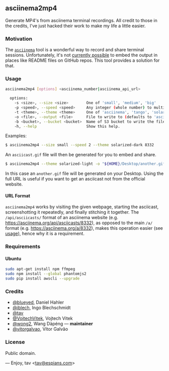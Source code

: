 ## asciinema2mp4

Generate MP4's from asciinema terminal recordings. All credit to those in the credits, I've just hacked their work to make my life a little easier.

### Motivation

The [`asciinema`] tool is a wonderful way to record and share terminal sessions.
Unfortunately, it's not [currently possible] to embed the output in places like
README files on GitHub repos. This tool provides a solution for that.

### Usage

```bash
asciinema2mp4 [options] <asciinema_number|asciinema_api_url>

  options:
    -s <size>, --size <size>      	One of 'small', 'medium', 'big'
    -p <speed>, --speed <speed>   	Any integer (whole number) to multiply regular speed by
    -t <theme>, --theme <theme>   	One of 'asciinema', 'tango', 'solarized-dark', 'solarized-light', 'monokai'
    -o <file>, --output <file>    	File to write to (defaults to 'asciicast.gif' in current directory)
    -b <bucket>, --bucket <bucket>	Name of S3 bucket to write the file to
    -h, --help                   	Show this help.
```

Examples:

```bash
$ asciinema2mp4 --size small --speed 2 --theme solarized-dark 8332
```

An `asciicast.gif` file will then be generated for you to embed and share.

```bash
$ asciinema2mp4 --theme solarized-light -o "${HOME}/Desktop/another.gif" https://asciinema.org/api/asciicasts/8332
```

In this case an `another.gif` file will be generated on your Desktop. Using the full URL is useful if you want to get an asciicast not from the official website.

#### URL Format

`asciinema2mp4` works by visiting the given webpage, starting the asciicast, screenshotting it repeatedly, and finally stitching it together. The `/api/asciicasts/` format of an asciinema website (e.g. https://asciinema.org/api/asciicasts/8332), as opposed to the main `/a/` format (e.g. https://asciinema.org/a/8332), makes this operation easier (see [usage](#usage)), hence why it is a requirement.

### Requirements

#### Ubuntu

```bash
sudo apt-get install npm ffmpeg 
sudo npm install --global phantomjs2
sudo pip install awscli --upgrade
```

### Credits

* [@blueyed], Daniel Hahler
* [@iblech], Ingo Blechschmidt
* [@tav]
* [@VojtechVitek], Vojtech Vitek
* [@wong2], Wang Dàpéng — **maintainer**
* [@vitorgalvao], Vítor Galvão

### License

Public domain.

—
Enjoy, tav <<tav@espians.com>>


[`asciinema`]: https://asciinema.org/
[asciinema terminal recordings]: https://asciinema.org/
[currently possible]: https://github.com/asciinema/asciinema.org/issues/152

[@blueyed]: https://github.com/blueyed
[@iblech]: https://github.com/iblech
[@tav]: https://github.com/tav
[@VojtechVitek]: https://github.com/VojtechVitek
[@wong2]: https://github.com/wong2
[@vitorgalvao]: https://github.com/vitorgalvao
